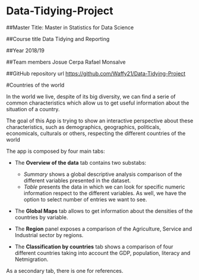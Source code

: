 # Data-Tidying-Project

##Master Title:
Master in Statistics for Data Science

##Course title
Data Tidying and Reporting

##Year
2018/19

##Team members
Josue Cerpa
Rafael Monsalve

##GitHub repository url
https://github.com/Waffy21/Data-Tidying-Project



#Countries of the world

In the world we live, despite of its big diversity, we can find a serie of common characteristics which allow us to get useful information about the situation of a country.

The goal of this App is trying to show an interactive perspective about these characteristics, such as demographics, geographics, politicals, economicals, culturals or others, respecting the different countries of the world

The app is composed by four main tabs:

* The **Overview of the data** tab contains two substabs:

    + *Summary* shows a global descriptive analysis comparison of the different variables presented in the dataset.
    + *Table* presents the data in which we can look for specific numeric information respect to the different variables. As well, we have the option to select number of entries we want to see. 

* The **Global Maps** tab allows to get information about the densities of the countries by variable.

* The **Region** panel exposes a comparison of the Agriculture, Service and Industrial sector  by regions. 

* The **Classification by countries** tab shows a comparison of four different countries taking into account the GDP, population, literacy and Netmigration. 

As a secondary tab, there is one for references.
